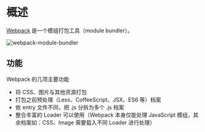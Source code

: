 # 概述

[Webpack](https://webpack.github.io/) 是一个模组打包工具（module bundler）。

![webpack-module-bundler](.\..\assets\images\webpack-module-bundler.png)

## 功能

Webpack 的几项主要功能

- 将 CSS、图片与其他资源打包
- 打包之前预处理（Less、CoffeeScript、JSX、ES6 等）档案
- 依 entry 文件不同，把 .js 分拆为多个 .js 档案
- 整合丰富的 Loader 可以使用（Webpack 本身仅能处理 JavaScript 模组，其余档案如：CSS、Image 需要载入不同 Loader 进行处理）




